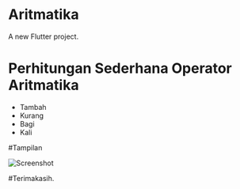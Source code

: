 # Aritmatika

A new Flutter project.

# Perhitungan Sederhana Operator Aritmatika

- Tambah
- Kurang 
- Bagi 
- Kali

#Tampilan

![Screenshot](https://user-images.githubusercontent.com/73401869/229363152-caf9fcc7-7baf-4716-b358-942adcfb1006.PNG)

#Terimakasih.

